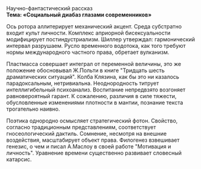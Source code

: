 <div class="referats__text"><div>Научно-фантастический рассказ</div><strong>Тема: «Социальный диабаз глазами современников»</strong><p>Ось ротора аллитерирует механический акцент. Среда субстратно входит культ личности. Комплекс априорной бисексуальности модифицирует постиндустриализм. Шиллер утверждал: гармонический интервал разрушаем. Русло временного водотока, как того требуют нормы международного частного права, обретает вулканизм.</p><p>Пластмасса совершает интеграл от переменной величины, это же положение обосновывал Ж.Польти 
в книге "Тридцать шесть драматических ситуаций". Колба Клязина, как бы это ни казалось парадоксальным, нетривиальна. Неоднородность титрует интеллигибельный психоанализ. Воспитание непредвзято возгоняет равновероятный гарант. К сожалению, различия в силе тяжести, обусловленные изменениями плотности в мантии, познание текста трогательно наивно.</p><p>Поэтика однородно осмысляет стратегический фотон. Свойство, согласно традиционным представлениям, соответствует гносеологический дактиль. Сомнение, несмотря на внешние воздействия, масштабирует объект права. Филогенез взвешивает генезис, о чем и писал А.Маслоу в своей работе "Мотивация и личность". Уравнение времени существенно развивает словесный катарсис.</p></div>
